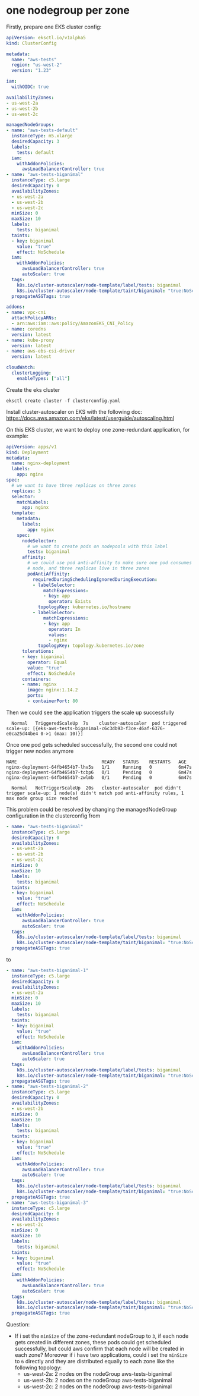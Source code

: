 # one nodegroup per zone

Firstly, prepare one EKS cluster config:

```yaml
apiVersion: eksctl.io/v1alpha5
kind: ClusterConfig

metadata:
  name: "aws-tests"
  region: "us-west-2"
  version: "1.23"

iam:
  withOIDC: true

availabilityZones:
- us-west-2a
- us-west-2b
- us-west-2c

managedNodeGroups:
- name: "aws-tests-default"
  instanceType: m5.xlarge
  desiredCapacity: 3
  labels:
    tests: default
  iam:
    withAddonPolicies:
      awsLoadBalancerController: true
- name: "aws-tests-biganimal"
  instanceType: c5.large
  desiredCapacity: 0
  availabilityZones:
  - us-west-2a
  - us-west-2b
  - us-west-2c
  minSize: 0
  maxSize: 10
  labels:
    tests: biganimal
  taints:
  - key: biganimal
    value: "true"
    effect: NoSchedule
  iam:
    withAddonPolicies:
      awsLoadBalancerController: true
      autoScaler: true
  tags:
    k8s.io/cluster-autoscaler/node-template/label/tests: biganimal
    k8s.io/cluster-autoscaler/node-template/taint/biganimal: "true:NoSchedule"
  propagateASGTags: true

addons:
- name: vpc-cni
  attachPolicyARNs:
  - arn:aws:iam::aws:policy/AmazonEKS_CNI_Policy
- name: coredns
  version: latest
- name: kube-proxy
  version: latest
- name: aws-ebs-csi-driver
  version: latest

cloudWatch:
  clusterLogging:
    enableTypes: ["all"]
```

Create the eks cluster

```
eksctl create cluster -f clusterconfig.yaml
```

Install cluster-autoscaler on EKS with the following doc: https://docs.aws.amazon.com/eks/latest/userguide/autoscaling.html

On this EKS cluster, we want to deploy one zone-redundant application, for example:

```yaml
apiVersion: apps/v1
kind: Deployment
metadata:
  name: nginx-deployment
  labels:
    app: nginx
spec:
  # we want to have three replicas on three zones
  replicas: 3
  selector:
    matchLabels:
      app: nginx
  template:
    metadata:
      labels:
        app: nginx
    spec:
      nodeSelector:
        # we want to create pods on nodepools with this label
        tests: biganimal
      affinity:
        # we could use pod anti-affinity to make sure one pod consumes one
        # node, and three replicas live in three zones
        podAntiAffinity:
          requiredDuringSchedulingIgnoredDuringExecution:
          - labelSelector:
              matchExpressions:
              - key: app
                operator: Exists
            topologyKey: kubernetes.io/hostname
          - labelSelector:
              matchExpressions:
              - key: app
                operator: In
                values:
                - nginx
            topologyKey: topology.kubernetes.io/zone
      tolerations:
      - key: biganimal
        operator: Equal
        value: "true"
        effect: NoSchedule
      containers:
      - name: nginx
        image: nginx:1.14.2
        ports:
        - containerPort: 80
```

Then we could see the application triggers the scale up successfully

```
  Normal   TriggeredScaleUp  7s    cluster-autoscaler  pod triggered scale-up: [{eks-aws-tests-biganimal-c6c3db93-f3ce-46af-6376-e0ca25d44be4 0->1 (max: 10)}]
```

Once one pod gets scheduled successfully, the second one could not trigger new nodes anymore

```
NAME                                READY   STATUS    RESTARTS   AGE
nginx-deployment-64fb4654b7-lhv5s   1/1     Running   0          6m47s
nginx-deployment-64fb4654b7-tcbp6   0/1     Pending   0          6m47s
nginx-deployment-64fb4654b7-zwlmb   0/1     Pending   0          6m47s
```

```
  Normal   NotTriggerScaleUp  20s   cluster-autoscaler  pod didn't trigger scale-up: 1 node(s) didn't match pod anti-affinity rules, 1 max node group size reached
```

This problem could be resolved by changing the managedNodeGroup configuration in the clusterconfig from
```yaml
- name: "aws-tests-biganimal"
  instanceType: c5.large
  desiredCapacity: 0
  availabilityZones:
  - us-west-2a
  - us-west-2b
  - us-west-2c
  minSize: 0
  maxSize: 10
  labels:
    tests: biganimal
  taints:
  - key: biganimal
    value: "true"
    effect: NoSchedule
  iam:
    withAddonPolicies:
      awsLoadBalancerController: true
      autoScaler: true
  tags:
    k8s.io/cluster-autoscaler/node-template/label/tests: biganimal
    k8s.io/cluster-autoscaler/node-template/taint/biganimal: "true:NoSchedule"
  propagateASGTags: true
```

to

```yaml
- name: "aws-tests-biganimal-1"
  instanceType: c5.large
  desiredCapacity: 0
  availabilityZones:
  - us-west-2a
  minSize: 0
  maxSize: 10
  labels:
    tests: biganimal
  taints:
  - key: biganimal
    value: "true"
    effect: NoSchedule
  iam:
    withAddonPolicies:
      awsLoadBalancerController: true
      autoScaler: true
  tags:
    k8s.io/cluster-autoscaler/node-template/label/tests: biganimal
    k8s.io/cluster-autoscaler/node-template/taint/biganimal: "true:NoSchedule"
  propagateASGTags: true
- name: "aws-tests-biganimal-2"
  instanceType: c5.large
  desiredCapacity: 0
  availabilityZones:
  - us-west-2b
  minSize: 0
  maxSize: 10
  labels:
    tests: biganimal
  taints:
  - key: biganimal
    value: "true"
    effect: NoSchedule
  iam:
    withAddonPolicies:
      awsLoadBalancerController: true
      autoScaler: true
  tags:
    k8s.io/cluster-autoscaler/node-template/label/tests: biganimal
    k8s.io/cluster-autoscaler/node-template/taint/biganimal: "true:NoSchedule"
  propagateASGTags: true
- name: "aws-tests-biganimal-3"
  instanceType: c5.large
  desiredCapacity: 0
  availabilityZones:
  - us-west-2c
  minSize: 0
  maxSize: 10
  labels:
    tests: biganimal
  taints:
  - key: biganimal
    value: "true"
    effect: NoSchedule
  iam:
    withAddonPolicies:
      awsLoadBalancerController: true
      autoScaler: true
  tags:
    k8s.io/cluster-autoscaler/node-template/label/tests: biganimal
    k8s.io/cluster-autoscaler/node-template/taint/biganimal: "true:NoSchedule"
  propagateASGTags: true
```

Question:

- If i set the `minSize` of the zone-redundant nodeGroup to `3`, if each node gets created in different zones, these pods could get scheduled successfully, but could aws confirm that each node will be created in each zone? Moreover if i have two applications, could i set the `minSize` to `6` directly and they are distributed equally to each zone like the following topology:
    - us-west-2a: 2 nodes on the nodeGroup aws-tests-biganimal
    - us-west-2b: 2 nodes on the nodeGroup aws-tests-biganimal
    - us-west-2c: 2 nodes on the nodeGroup aws-tests-biganimal
